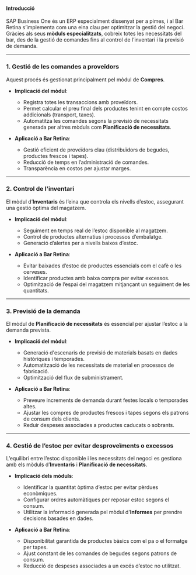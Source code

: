 #### **Introducció**
SAP Business One és un ERP especialment dissenyat per a pimes, i al Bar Retina s’implementa com una eina clau per optimitzar la gestió del negoci. Gràcies als seus **mòduls especialitzats**, cobreix totes les necessitats del bar, des de la gestió de comandes fins al control de l’inventari i la previsió de demanda.

---

### **1. Gestió de les comandes a proveïdors**
Aquest procés és gestionat principalment pel mòdul de **Compres**.

- **Implicació del mòdul**:
  - Registra totes les transaccions amb proveïdors.
  - Permet calcular el preu final dels productes tenint en compte costos addicionals (transport, taxes).
  - Automatitza les comandes segons la previsió de necessitats generada per altres mòduls com **Planificació de necessitats**.

- **Aplicació a Bar Retina**:
  - Gestió eficient de proveïdors clau (distribuïdors de begudes, productes frescos i tapes).
  - Reducció de temps en l’administració de comandes.
  - Transparència en costos per ajustar marges.

---

### **2. Control de l'inventari**
El mòdul d’**Inventaris** és l’eina que controla els nivells d’estoc, assegurant una gestió òptima del magatzem.

- **Implicació del mòdul**:
  - Seguiment en temps real de l’estoc disponible al magatzem.
  - Control de productes alternatius i processos d’embalatge.
  - Generació d’alertes per a nivells baixos d’estoc.

- **Aplicació a Bar Retina**:
  - Evitar baixades d’estoc de productes essencials com el cafè o les cerveses.
  - Identificar productes amb baixa compra per evitar excessos.
  - Optimització de l’espai del magatzem mitjançant un seguiment de les quantitats.

---

### **3. Previsió de la demanda**
El mòdul de **Planificació de necessitats** és essencial per ajustar l’estoc a la demanda prevista.

- **Implicació del mòdul**:
  - Generació d'escenaris de previsió de materials basats en dades històriques i temporades.
  - Automatització de les necessitats de material en processos de fabricació.
  - Optimització del flux de subministrament.

- **Aplicació a Bar Retina**:
  - Preveure increments de demanda durant festes locals o temporades altes.
  - Ajustar les compres de productes frescos i tapes segons els patrons de consum dels clients.
  - Reduir despeses associades a productes caducats o sobrants.

---

### **4. Gestió de l’estoc per evitar desproveïments o excessos**
L’equilibri entre l’estoc disponible i les necessitats del negoci es gestiona amb els mòduls d’**Inventaris** i **Planificació de necessitats**.

- **Implicació dels mòduls**:
  - Identificar la quantitat òptima d’estoc per evitar pèrdues econòmiques.
  - Configurar ordres automàtiques per reposar estoc segons el consum.
  - Utilitzar la informació generada pel mòdul d'**Informes** per prendre decisions basades en dades.

- **Aplicació a Bar Retina**:
  - Disponibilitat garantida de productes bàsics com el pa o el formatge per tapes.
  - Ajust constant de les comandes de begudes segons patrons de consum.
  - Reducció de despeses associades a un excés d’estoc no utilitzat.
